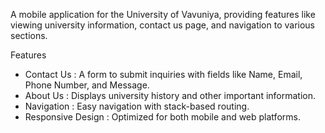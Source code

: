 A mobile application for the University of Vavuniya, providing features like viewing university information, contact us page, and navigation to various sections.

Features

- Contact Us : A form to submit inquiries with fields like Name, Email, Phone Number, and Message.
- About Us : Displays university history and other important information.
- Navigation : Easy navigation with stack-based routing.
- Responsive Design : Optimized for both mobile and web platforms.
